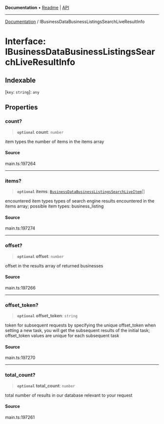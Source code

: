 **Documentation** • [Readme](../README.md) \| [API](../globals.md)

***

[Documentation](../README.md) / IBusinessDataBusinessListingsSearchLiveResultInfo

# Interface: IBusinessDataBusinessListingsSearchLiveResultInfo

## Indexable

 \[`key`: `string`\]: `any`

## Properties

### count?

> **`optional`** **count**: `number`

item types
the number of items in the items array

#### Source

main.ts:197264

***

### items?

> **`optional`** **items**: [`BusinessDataBusinessListingsSearchLiveItem`](../classes/BusinessDataBusinessListingsSearchLiveItem.md)[]

encountered item types
types of search engine results encountered in the items array;
possible item types: business_listing

#### Source

main.ts:197274

***

### offset?

> **`optional`** **offset**: `number`

offset in the results array of returned businesses

#### Source

main.ts:197266

***

### offset\_token?

> **`optional`** **offset\_token**: `string`

token for subsequent requests
by specifying the unique offset_token when setting a new task, you will get the subsequent results of the initial task;
offset_token values are unique for each subsequent task

#### Source

main.ts:197270

***

### total\_count?

> **`optional`** **total\_count**: `number`

total number of results in our database relevant to your request

#### Source

main.ts:197261
